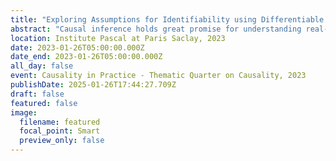```yaml
---
title: "Exploring Assumptions for Identifiability using Differentiable Causal Discovery Methods"
abstract: "Causal inference holds great promise for understanding real-world systems, but its success hinges on the assumptions we make. In this talk, I explore how differentiable causal discovery methods can serve as flexible tools for causal discovery. I show a practical example applied to climate data where causal representation learning is used. Another key idea is the introduction of typing assumptions—the idea that variables belong to semantic types, and that causal relations are constrained by these types. This perspective provides a structured way to encode domain knowledge and improves the identifiability of causal models in applied settings."
location: Institute Pascal at Paris Saclay, 2023
date: 2023-01-26T05:00:00.000Z
date_end: 2023-01-26T05:00:00.000Z
all_day: false
event: Causality in Practice - Thematic Quarter on Causality, 2023
publishDate: 2025-01-26T17:44:27.709Z
draft: false
featured: false
image:
  filename: featured
  focal_point: Smart
  preview_only: false
---
```

